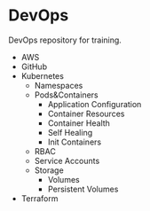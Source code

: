 # DevOps
DevOps repository for training.

- AWS
- GitHub
- Kubernetes
    - Namespaces
    - Pods&Containers
        - Application Configuration
        - Container Resources
        - Container Health
        - Self Healing
        - Init Containers
    - RBAC
    - Service Accounts
    - Storage
        - Volumes
        - Persistent Volumes
- Terraform